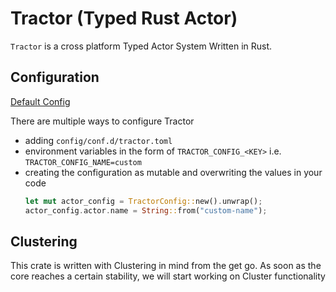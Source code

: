 # Tractor (Typed Rust Actor)

`Tractor` is a cross platform Typed Actor System Written in Rust.

## Configuration

[Default Config](src/config/default.toml)

There are multiple ways to configure Tractor
 - adding `config/conf.d/tractor.toml`
 - environment variables in the form of `TRACTOR_CONFIG_<KEY>` i.e. `TRACTOR_CONFIG_NAME=custom`
 - creating the configuration as mutable and overwriting the values in your code
   ```rust
   let mut actor_config = TractorConfig::new().unwrap();
   actor_config.actor.name = String::from("custom-name");
   ```

## Clustering

This crate is written with Clustering in mind from the get go. As soon as the core reaches a certain stability, we will start working on Cluster functionality

